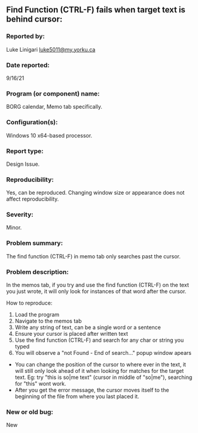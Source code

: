 ## Find Function (CTRL-F) fails when target text is behind cursor:

### Reported by:

Luke Linigari luke5011@my.yorku.ca

### Date reported:

9/16/21

### Program (or component) name:

BORG calendar, Memo tab specifically.

### Configuration(s):

Windows 10
x64-based processor.

### Report type:

Design Issue.

### Reproducibility:

Yes, can be reproduced. Changing window size or appearance does not affect reproducibility.

### Severity:

Minor.

### Problem summary:

The find function (CTRL-F) in memo tab only searches past the cursor.

### Problem description:

In the memos tab, if you try and use the find function (CTRL-F) on the text you just wrote, it will only look for instances of that word after the cursor.

How to reproduce:

1. Load the program
2. Navigate to the memos tab
3. Write any string of text, can be a single word or a sentence
4. Ensure your cursor is placed after written text
5. Use the find function (CTRL-F) and search for any char or string you typed
6. You will observe a "not Found - End of search..." popup window apears

- You can change the position of the cursor to where ever in the text, it will still only look ahead of it when looking for matches for the target text. Eg: try "this is so|me text" (cursor in middle of "so|me"), searching for "this" wont work.
- After you get the error message, the cursor moves itself to the beginning of the file from where you last placed it.

### New or old bug:

New
